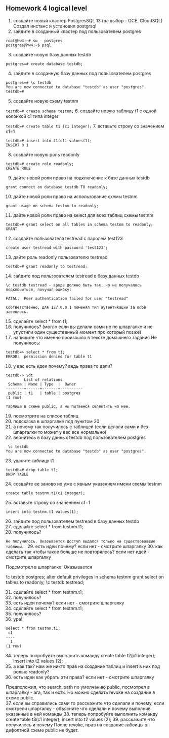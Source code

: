 ## Homework 4 logical level

1. создайте новый кластер PostgresSQL 13 (на выбор - GCE, CloudSQL) 
Создал инстанс и установил postgrsql  
2. зайдите в созданный кластер под пользователем postgres 

```
root@hw4:~# su - postgres
postgres@hw4:~$ psql
```
3. создайте новую базу данных testdb 

`postgres=# create database testdb;`

4. зайдите в созданную базу данных под пользователем postgres 

```
postgres=# \c testdb
You are now connected to database "testdb" as user "postgres".
testdb=#
```
5. создайте новую схему testnm 

`testdb=# create schema testnm;`
6. создайте новую таблицу t1 с одной колонкой c1 типа integer 

`testdb=# create table t1 (c1 integer);`
7. вставьте строку со значением c1=1 

```
testdb=# insert into t1(c1) values(1);
INSERT 0 1
```
8. создайте новую роль readonly 

```
testdb=# create role readonly;
CREATE ROLE
```
9. дайте новой роли право на подключение к базе данных testdb 

```
grant connect on database testdb TO readonly;
```
10. дайте новой роли право на использование схемы testnm 

```
grant usage on schema testnm to readonly;
```
11. дайте новой роли право на select для всех таблиц схемы testnm 

```
testdb=# grant select on all tables in schema testnm to readonly;
GRANT
```
12. создайте пользователя testread с паролем test123 

```
create user testread with password 'test123';
```
13. дайте роль readonly пользователю testread 

```
testdb=# grant readonly to testread;
```
14. зайдите под пользователем testread в базу данных testdb 

```
\c testdb testread - вроде должно быть так, но не получалось подключиться, почучал ошибку:

FATAL:  Peer authentication failed for user "testread"

Соответственно, для 127.0.0.1 поменял тип аутентикации за md5и завевлось.
```

15. сделайте select * from t1; 
16. получилось? (могло если вы делали сами не по шпаргалке и не упустили один существенный момент про который позже) 
17. напишите что именно произошло в тексте домашнего задания 
Не получилось:
```
testdb=> select * from t1;
ERROR:  permission denied for table t1
```
18. у вас есть идеи почему? ведь права то дали? 

```
testdb-> \dt
        List of relations
 Schema | Name | Type  |  Owner
--------+------+-------+----------
 public | t1   | table | postgres
(1 row)

таблица в схеме public, а мы пытаемся селектить из нее.
```
19. посмотрите на список таблиц 
20. подсказка в шпаргалке под пунктом 20 
21. а почему так получилось с таблицей (если делали сами и без шпаргалки то может у вас все нормально) 
22. вернитесь в базу данных testdb под пользователем postgres 

```
 \c testdb
You are now connected to database "testdb" as user "postgres".
```
23. удалите таблицу t1 

```
testdb=# drop table t1;
DROP TABLE
```
24. создайте ее заново но уже с явным указанием имени схемы testnm 

```
create table testnm.t1(c1 integer);
```
25. вставьте строку со значением c1=1 

```
insert into testnm.t1 values(1);
```
26. зайдите под пользователем testread в базу данных testdb 
27. сделайте select * from testnm.t1; 
28. получилось?  

`Не получилось. Оказывается доступ выдался только на существовавшие таблицы. `
29. есть идеи почему? если нет - смотрите шпаргалку 
30. как сделать так чтобы такое больше не повторялось? если нет идей - смотрите шпаргалку 

Подсмотрел в шпаргалке. Оказывается

\c testdb postgres; alter default privileges in schema testnm grant select on tables to readonly; \c testdb testread;

31. сделайте select * from testnm.t1; 
32. получилось? 
33. есть идеи почему? если нет - смотрите шпаргалку 
31. сделайте select * from testnm.t1; 
32. получилось? 
33. ура! 

```
select * from testnm.t1;
 c1
----
  1
(1 row)
```
34. теперь попробуйте выполнить команду create table t2(c1 integer); insert into t2 values (2); 
35. а как так? нам же никто прав на создание таблиц и insert в них под ролью readonly? 
36. есть идеи как убрать эти права? если нет - смотрите шпаргалку 

Предположил, что search_path по умолчанию public, посмотрел в шпаргалку - ага, так и есть. Но можно сделать revoke на создание в схеме public.  
37. если вы справились сами то расскажите что сделали и почему, если смотрели шпаргалку - объясните что сделали и почему выполнив указанные в ней команды 
38. теперь попробуйте выполнить команду create table t3(c1 integer); insert into t2 values (2); 
39. расскажите что получилось и почему 
После revoke, прав на создание табоицы в дефолтной схеме public не будет.
